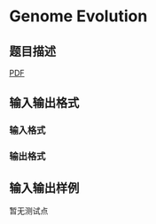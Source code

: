 # Genome Evolution

## 题目描述

[problemUrl]: https://uva.onlinejudge.org/index.php?option=com_onlinejudge&Itemid=8&category=447&page=show_problem&problem=4227

[PDF](https://uva.onlinejudge.org/external/14/p1481.pdf)

## 输入输出格式

### 输入格式

### 输出格式

## 输入输出样例

暂无测试点

